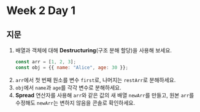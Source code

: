 # Week 2 Day 1

## 지문

1. 배열과 객체에 대해 **Destructuring**(구조 분해 할당)을 사용해 보세요.  
   ```js
   const arr = [1, 2, 3];
   const obj = {{ name: "Alice", age: 30 }};
   ```  
2. `arr`에서 첫 번째 원소를 변수 `first`로, 나머지는 `restArr`로 분해하세요.  
3. `obj`에서 `name`과 `age`를 각각 변수로 분해하세요.  
4. **Spread** 연산자를 사용해 `arr`와 같은 값의 새 배열 `newArr`를 만들고, 원본 `arr`를 수정해도 `newArr`는 변하지 않음을 콘솔로 확인하세요.
